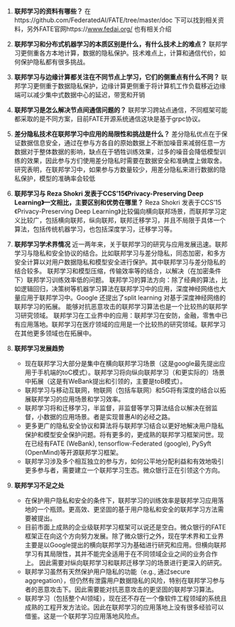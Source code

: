 1. **联邦学习的资料有哪些？**
在https://github.com/FederatedAI/FATE/tree/master/doc 下可以找到相关资料，另外FATE官网https://www.fedai.org/ 也有相关介绍

2. **联邦学习和分布式机器学习的本质区别是什么，有什么技术上的难点？**
联邦学习更侧重各方本地计算，数据的隐私保护。技术难点上，计算和通信代价，如何保护隐私都有很多挑战。

3. **联邦学习与边缘计算都关注在不同节点上学习，它们的侧重点有什么不同？**
联邦学习更侧重于数据隐私保护，边缘计算更侧重于将计算机工作负载移近边缘端可以减少集中式数据中心的延迟，带宽和开销

4. **联邦学习是怎么解决节点间通信问题的？**
联邦学习跨站点通信，不同框架可能都采取的是不同方案，目前FATE开源系统通信这块是基于grpc协议。

5. **差分隐私技术在联邦学习中应用的局限性和挑战是什么？**
差分隐私优点在于保证数据信息安全，通过在参与方各自的原始数据上不断加噪音来减弱任意一方数据对于整体数据的影响，缺点在于牺牲训练效果，过多的噪音会降低模型训练的效果，因此参与方们使用差分隐私时需要在数据安全和准确度上做取舍。研究表明，在联邦学习中，如果参与方数量较少，用差分隐私来进行数据的隐私保护，模型的准确率会较低

6. **联邦学习与 Reza Shokri 发表于CCS’15《Privacy-Preserving Deep Learning》一文相比，主要区别和优势在哪里？**
Reza Shokri 发表于CCS’15《Privacy-Preserving Deep Learning》比较偏向横向联邦场景，而联邦学习定义比较广，包括横向联邦，纵向联邦，联邦迁移学习，并且不局限于具体一个算法，包括传统机器学习，也包括深度学习，迁移学习等。

7. **联邦学习学术界情况**
近一两年来，关于联邦学习的研究与应用发展迅速。联邦学习与隐私和安全协议的结合。比如联邦学习与差分隐私，同态加密，和多方安全计算以对用户数据隐私和模型安全进行保护。其中联邦学习与差分隐私的结合较多。
联邦学习和模型压缩，传输效率等的结合，以解决（在加密条件下）联邦学习训练效率低的问题。
联邦学习的算法方向：除了经典的算法，比如逻辑回归，决策树等机器学习算法在联邦学习中的应用，深度神经网络也大量应用于联邦学习中。Google 还提出了split learning 对基于深度神经网络的联邦学习的拓展。 能够对抗恶意攻击的联邦学习算法也是一个比较热的联邦学习研究领域。
联邦学习在工业界中的应用：联邦学习在安防，金融，零售中已有应用落地。联邦学习在医疗领域的应用是一个比较热的研究领域。联邦学习在其他更多领域也在拓展中。

8. **联邦学习发展趋势**
	- 现在联邦学习大部分是集中在横向联邦学习场景（这是google最先提出应用于手机端的toC模式）。联邦学习将向纵向联邦学习（和更实际的）场景中拓展（这是有WeBank提出和引领的，主要是toB模式）。
	- 联邦学习与移动互联网，物联网（包括车联网）和5G将有深度的结合以拓展联邦学习的应用场景和学习效率。
	- 联邦学习将和迁移学习，半监督，非监督等学习算法结合以解决在弱监督，小数据的应用场景。者是实现普惠AI的必经之路。
	- 更多更广的隐私安全协议和算法将与联邦学习结合以更好地解决用户隐私保护和模型安全保护问题。将有更多的，更成熟的联邦学习框架问世。现在已经有FATE (WeBank), tensorflow-Federated (google), PySyft (OpenMind)等开源联邦学习框架。
	- 联邦学习涉及多个相互独立的参与方，如何公平地分配利益和有效地吸引更多参与者，需要建立一个联邦学习生态。微众银行正在引领这个方向。

9. **联邦学习不足之处**
	- 在保护用户隐私和安全的条件下，联邦学习的训练效率是联邦学习应用落地的一个瓶颈。更高效、更坚固的基于用户隐私和安全的联邦学习方法需要被提出。
	- 目前市面上成熟的企业级联邦学习框架可以说还是空白。微众银行的FATE框架正在向这个方向努力发展。除了微众银行之外，现在学术界和工业界主要是以Google提出的横向联邦学习为基础进行研究和应用。但横向联邦学习有其局限性，其并不能完全适用于在不同领域企业之间的业务合作上。 因此需要对纵向联邦学习和联邦迁移学习的场景进行更深入的研究。
	- 联邦学习虽然有天然保护用户隐私的功能（e.g., 通过secure aggregation），但仍然有泄露用户数据隐私的风险，特别在联邦学习参与者的恶意攻击下。因此需要能对抗恶意攻击的更坚固的联邦学习算法。
	- 联邦学习（包括整个AI领域），现在还不存在一个像软件工程领域的系统且成熟的工程开发方法论。因此在联邦学习的应用落地上没有很多经验可以借鉴。这是一个联邦学习应用落地风险点。
